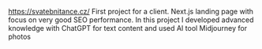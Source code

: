 https://svatebnitance.cz/
First project for a client. Next.js landing page with focus on very good SEO performance. In this project I developed advanced knowledge with ChatGPT for text content and used AI tool Midjourney for photos
